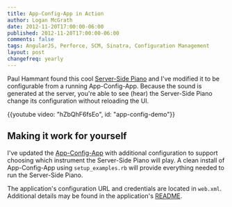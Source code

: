 ```yaml
---
title: App-Config-App in Action
author: Logan McGrath
date: 2012-11-20T17:00:00-06:00
published: 2012-11-20T17:00:00-06:00
comments: false
tags: AngularJS, Perforce, SCM, Sinatra, Configuration Management
layout: post
changefreq: yearly
---
```


Paul Hammant found this cool [Server-Side Piano][] and I've modified it to be
configurable from a running App-Config-App. Because the sound is generated at
the server, you're able to see (hear) the Server-Side Piano change its
configuration without reloading the UI.

<!--more-->

{{youtube video: "hZbQhF6fsEo", id: "app-config-demo"}}

## Making it work for yourself

I've updated the [App-Config-App][] with additional configuration to support
choosing which instrument the Server-Side Piano will play. A clean install of
App-Config-App using `setup_examples.rb` will provide everything needed to run
the Server-Side Piano.

The application's configuration URL and credentials are located in `web.xml`.
Additional details may be found in the application's [README][].

[Server-Side Piano]: https://github.com/lmcgrath/angular-java-server-midi
[App-Config-App]: https://github.com/lmcgrath/app-config-app
[README]: https://github.com/lmcgrath/angular-java-server-midi/blob/master/README.markdown
